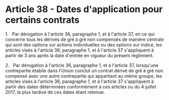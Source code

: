 # Article 38 - Dates d'application pour certains contrats


1.   Par dérogation à l'article 36, paragraphe 1, et à l'article 37, en ce qui concerne tous les dérivés de gré à gré non compensés de manière centrale qui sont des options sur actions individuelles ou des options sur indice, les articles visés à l'article 36, paragraphe 1, et à l'article 37 s'appliquent à partir de 3 ans après la date d'entrée en vigueur du présent règlement.

2.   Par dérogation à l'article 36, paragraphe 1, et à l'article 37, lorsqu'une contrepartie établie dans l'Union conclut un contrat dérivé de gré à gré non compensé avec une autre contrepartie qui appartient au même groupe, les articles visés à l'article 36, paragraphe 1, et à l'article 37 s'appliquent à partir des dates déterminées conformément à ces articles ou du 4 juillet 2017, la plus tardive de ces dates étant retenue.

